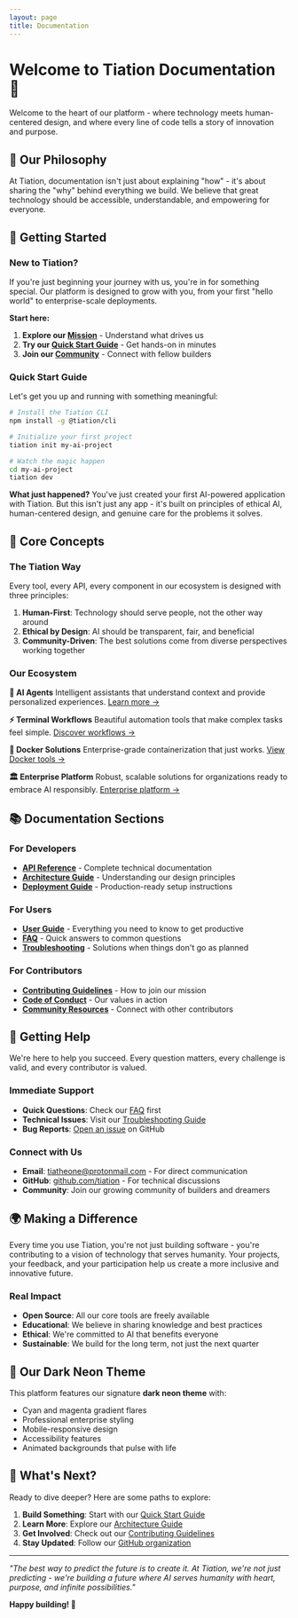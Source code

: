 ```yaml
---
layout: page
title: Documentation
---
```


# Welcome to Tiation Documentation 💚

Welcome to the heart of our platform - where technology meets human-centered design, and where every line of code tells a story of innovation and purpose.

## 🌟 Our Philosophy

At Tiation, documentation isn't just about explaining "how" - it's about sharing the "why" behind everything we build. We believe that great technology should be accessible, understandable, and empowering for everyone.

## 🚀 Getting Started

### New to Tiation?

If you're just beginning your journey with us, you're in for something special. Our platform is designed to grow with you, from your first "hello world" to enterprise-scale deployments.

**Start here:**
1. **Explore our [Mission](/#mission)** - Understand what drives us
2. **Try our [Quick Start Guide](#quick-start)** - Get hands-on in minutes
3. **Join our [Community](/#community)** - Connect with fellow builders

### Quick Start Guide

Let's get you up and running with something meaningful:

```bash
# Install the Tiation CLI
npm install -g @tiation/cli

# Initialize your first project
tiation init my-ai-project

# Watch the magic happen
cd my-ai-project
tiation dev
```

**What just happened?** You've just created your first AI-powered application with Tiation. But this isn't just any app - it's built on principles of ethical AI, human-centered design, and genuine care for the problems it solves.

## 🎯 Core Concepts

### The Tiation Way

Every tool, every API, every component in our ecosystem is designed with three principles:

1. **Human-First**: Technology should serve people, not the other way around
2. **Ethical by Design**: AI should be transparent, fair, and beneficial
3. **Community-Driven**: The best solutions come from diverse perspectives working together

### Our Ecosystem

**🤖 AI Agents**
Intelligent assistants that understand context and provide personalized experiences. [Learn more →](https://github.com/tiation/tiation-ai-agents)

**⚡ Terminal Workflows**
Beautiful automation tools that make complex tasks feel simple. [Discover workflows →](https://github.com/tiation/tiation-terminal-workflows)

**🐳 Docker Solutions**
Enterprise-grade containerization that just works. [View Docker tools →](https://github.com/tiation/tiation-docker-debian)

**🏛️ Enterprise Platform**
Robust, scalable solutions for organizations ready to embrace AI responsibly. [Enterprise platform →](https://github.com/tiation/tiation-ai-platform)

## 📚 Documentation Sections

### For Developers
- **[API Reference](api-reference.md)** - Complete technical documentation
- **[Architecture Guide](architecture.md)** - Understanding our design principles
- **[Deployment Guide](deployment.md)** - Production-ready setup instructions

### For Users
- **[User Guide](user-guide.md)** - Everything you need to know to get productive
- **[FAQ](faq.md)** - Quick answers to common questions
- **[Troubleshooting](troubleshooting.md)** - Solutions when things don't go as planned

### For Contributors
- **[Contributing Guidelines](https://github.com/tiation/tiation)** - How to join our mission
- **[Code of Conduct](https://github.com/tiation/tiation)** - Our values in action
- **[Community Resources](https://github.com/tiation/tiation)** - Connect with other contributors

## 🤝 Getting Help

We're here to help you succeed. Every question matters, every challenge is valid, and every contributor is valued.

### Immediate Support
- **Quick Questions**: Check our [FAQ](faq.md) first
- **Technical Issues**: Visit our [Troubleshooting Guide](troubleshooting.md)
- **Bug Reports**: [Open an issue](https://github.com/tiation/tiation/issues) on GitHub

### Connect with Us
- **Email**: [tiatheone@protonmail.com](mailto:tiatheone@protonmail.com) - For direct communication
- **GitHub**: [github.com/tiation](https://github.com/tiation) - For technical discussions
- **Community**: Join our growing community of builders and dreamers

## 🌍 Making a Difference

Every time you use Tiation, you're not just building software - you're contributing to a vision of technology that serves humanity. Your projects, your feedback, and your participation help us create a more inclusive and innovative future.

### Real Impact
- **Open Source**: All our core tools are freely available
- **Educational**: We believe in sharing knowledge and best practices
- **Ethical**: We're committed to AI that benefits everyone
- **Sustainable**: We build for the long term, not just the next quarter

## 🎨 Our Dark Neon Theme

This platform features our signature **dark neon theme** with:
- Cyan and magenta gradient flares
- Professional enterprise styling
- Mobile-responsive design
- Accessibility features
- Animated backgrounds that pulse with life

## 🚀 What's Next?

Ready to dive deeper? Here are some paths to explore:

1. **Build Something**: Start with our [Quick Start Guide](#quick-start)
2. **Learn More**: Explore our [Architecture Guide](architecture.md)
3. **Get Involved**: Check out our [Contributing Guidelines](https://github.com/tiation/tiation)
4. **Stay Updated**: Follow our [GitHub organization](https://github.com/tiation)

---

*"The best way to predict the future is to create it. At Tiation, we're not just predicting - we're building a future where AI serves humanity with heart, purpose, and infinite possibilities."*

**Happy building! 💚**

